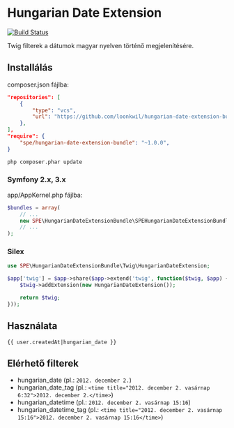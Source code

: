 # Hungarian Date Extension

[![Build Status](https://travis-ci.org/loonkwil/hungarian-date-extension-bundle.png)](https://travis-ci.org/loonkwil/hungarian-date-extension-bundle)

Twig filterek a dátumok magyar nyelven történő megjelenítésére.

## Installálás

composer.json fájlba:
```json
"repositories": [
    {
        "type": "vcs",
        "url": "https://github.com/loonkwil/hungarian-date-extension-bundle.git"
    },
],
"require": {
    "spe/hungarian-date-extension-bundle": "~1.0.0",
}
```

```bash
php composer.phar update
```

### Symfony 2.x, 3.x

app/AppKernel.php fájlba:
```php
$bundles = array(
    // ...
    new SPE\HungarianDateExtensionBundle\SPEHungarianDateExtensionBundle(),
    // ...
);
```

### Silex

```php
use SPE\HungarianDateExtensionBundle\Twig\HungarianDateExtension;

$app['twig'] = $app->share($app->extend('twig', function($twig, $app) {
    $twig->addExtension(new HungarianDateExtension());

    return $twig;
}));
```

## Használata

```twig
{{ user.createdAt|hungarian_date }}
```

## Elérhető filterek

 * hungarian_date (pl.: `2012. december 2.`)
 * hungarian_date_tag (pl.: `<time title="2012. december 2. vasárnap 6:32">2012. december 2.</time>`)
 * hungarian_datetime (pl.: `2012. december 2. vasárnap 15:16`)
 * hungarian_datetime_tag (pl.: `<time title="2012. december 2. vasárnap 15:16">2012. december 2. vasárnap 15:16</time>`)
